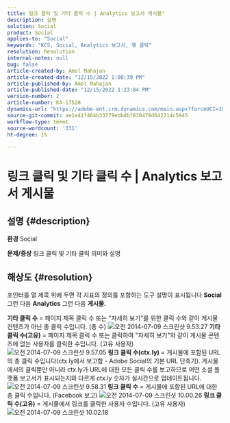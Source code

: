 ```yaml
---
title: 링크 클릭 및 기타 클릭 수 | Analytics 보고서 게시물"
description: 설명
solution: Social
product: Social
applies-to: "Social"
keywords: "KCS, Social, Analytics 보고서, 행 클릭"
resolution: Resolution
internal-notes: null
bug: false
article-created-by: Amol Mahajan
article-created-date: "12/15/2022 1:00:39 PM"
article-published-by: Amol Mahajan
article-published-date: "12/15/2022 1:23:04 PM"
version-number: 2
article-number: KA-17528
dynamics-url: "https://adobe-ent.crm.dynamics.com/main.aspx?forceUCI=1&pagetype=entityrecord&etn=knowledgearticle&id=c7533577-787c-ed11-81ac-6045bd006b4b"
source-git-commit: ae1e41f464b33779ebbdbf830478d642214c5945
workflow-type: tm+mt
source-wordcount: '331'
ht-degree: 1%

---
```


# 링크 클릭 및 기타 클릭 수 | Analytics 보고서 게시물

## 설명 {#description}

<b>환경</b>
Social


<b>문제/증상</b>
링크 클릭 및 기타 클릭 의미와 설명


## 해상도 {#resolution}


포인터를 열 제목 위에 두면 각 지표의 정의를 포함하는 도구 설명이 표시됩니다 <b>Social</b> 그런 다음 <b>Analytics</b> 그런 다음 <b>게시물.</b>

<b>기타 클릭 수</b> = 페이지 제목 클릭 수 또는 &quot;자세히 보기&quot;를 위한 클릭 수와 같이 게시물 컨텐츠가 아닌 총 클릭 수입니다. (총 수)
![오전 2014-07-09 스크린샷 9.53.27](https://helpx.adobe.com/content/dam/help/en/social/kb/link-clicks-click-definitions/jcr%3acontent/main-pars/image/Screen%20Shot%202014-07-09%20at%209.53.27%20AM.png "오전 2014-07-09 스크린샷 9.53.27")
<b>기타 클릭 수(고유)</b> = 페이지 제목 클릭 수 또는 클릭하여 &quot;자세히 보기&quot;와 같이 게시물 콘텐츠에 없는 사용자를 클릭한 수입니다. (고유 사용자)
![오전 2014-07-09 스크린샷 9.57.05](https://helpx.adobe.com/content/dam/help/en/social/kb/link-clicks-click-definitions/jcr%3acontent/main-pars/image_0/Screen%20Shot%202014-07-09%20at%209.57.05%20AM.png "오전 2014-07-09 스크린샷 9.57.05")
<b>링크 클릭 수(ctx.ly)</b> = 게시물에 포함된 URL의 총 클릭 수입니다(ctx.ly에서 보고함 - Adobe Social의 기본 URL 단축기). 게시물에서의 클릭뿐만 아니라 ctx.ly가 URL에 대한 모든 클릭 수를 보고하므로 어떤 소셜 플랫폼 보고서가 표시되는지와 다르게 ctx.ly 숫자가 실시간으로 업데이트됩니다.
![오전 2014-07-09 스크린샷 9.58.31](https://helpx.adobe.com/content/dam/help/en/social/kb/link-clicks-click-definitions/jcr%3acontent/main-pars/image_1/Screen%20Shot%202014-07-09%20at%209.58.31%20AM.png "오전 2014-07-09 스크린샷 9.58.31")
<b>링크 클릭 수</b> = 게시물에 포함된 URL에 대한 총 클릭 수입니다. (Facebook 보고)
![오전 2014-07-09 스크린샷 10.00.26](https://helpx.adobe.com/content/dam/help/en/social/kb/link-clicks-click-definitions/jcr%3acontent/main-pars/image_2/Screen%20Shot%202014-07-09%20at%2010.00.26%20AM.png "오전 2014-07-09 스크린샷 10.00.26")
<b>링크 클릭 수(고유)</b> = 게시물에서 링크를 클릭한 사용자 수입니다. (고유 사용자)
![오전 2014-07-09 스크린샷 10.02.18](https://helpx.adobe.com/content/dam/help/en/social/kb/link-clicks-click-definitions/jcr%3acontent/main-pars/image_3/Screen%20Shot%202014-07-09%20at%2010.02.18%20AM.png "오전 2014-07-09 스크린샷 10.02.18")